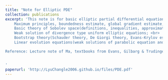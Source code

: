 ```yaml
---
title: "Note for Elliptic PDE"
collection: publications
excerpt: 'This note is for basic elliptic partial differential equation theory, covering: <br>
    Maximum principles, boundedness estimate, global gradient estimate, interior gradient estimate and logarithmical gradient estimate of uniform elliptic equations; <br>
    Basic theory of Sobolev space(definitions, inequalities, approximation, extension, trace); <br>
    Weak solution of divergence type uniform elliptic equations; <br>
    Bootstrap theory(Schauder theory, De Giorgi theory, Evans-Krylov estimate, Krylov-Safonov estimate); <br>
    Linear evolution equations(weak solutions of parabolic equation and hyperbolic equation). <br>

Reference: Lecture note of Ma, textbooks from Evans, Gilbarg & Trudinger, Liu Q. & Han F.H.


'
paperurl: 'http://LyuChangle2006.github.io/files/PDE.pdf'
---
```


